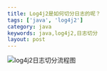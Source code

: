 ```yaml
---
title: Log4j2是如何切分日志的呢？
tags: ['java', 'log4j2']
category: java
keywords: java,log4j2,日志切分
layout: post
---
```


![log4j2日志切分流程图](https://github.com/buildupchao/ImgStore/blob/master/Java/log4j2/Flume-Log4j2-split-log-logic-open.png?raw=true)
